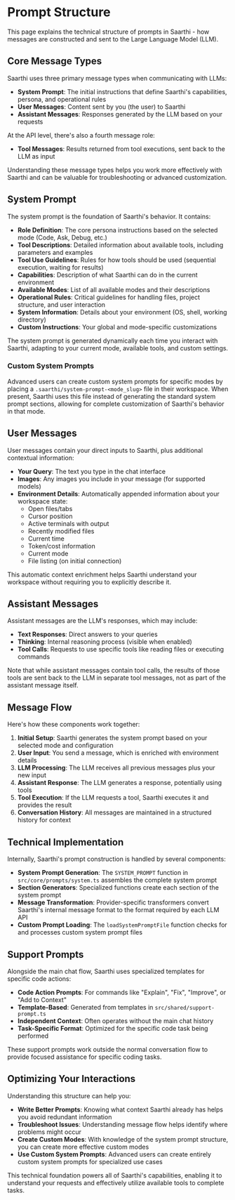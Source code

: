 # Prompt Structure

This page explains the technical structure of prompts in Saarthi - how messages are constructed and sent to the Large Language Model (LLM).

## Core Message Types

Saarthi uses three primary message types when communicating with LLMs:

- **System Prompt**: The initial instructions that define Saarthi's capabilities, persona, and operational rules
- **User Messages**: Content sent by you (the user) to Saarthi
- **Assistant Messages**: Responses generated by the LLM based on your requests

At the API level, there's also a fourth message role:

- **Tool Messages**: Results returned from tool executions, sent back to the LLM as input

Understanding these message types helps you work more effectively with Saarthi and can be valuable for troubleshooting or advanced customization.

## System Prompt

The system prompt is the foundation of Saarthi's behavior. It contains:

- **Role Definition**: The core persona instructions based on the selected mode (Code, Ask, Debug, etc.)
- **Tool Descriptions**: Detailed information about available tools, including parameters and examples
- **Tool Use Guidelines**: Rules for how tools should be used (sequential execution, waiting for results)
- **Capabilities**: Description of what Saarthi can do in the current environment
- **Available Modes**: List of all available modes and their descriptions
- **Operational Rules**: Critical guidelines for handling files, project structure, and user interaction
- **System Information**: Details about your environment (OS, shell, working directory)
- **Custom Instructions**: Your global and mode-specific customizations

The system prompt is generated dynamically each time you interact with Saarthi, adapting to your current mode, available tools, and custom settings.

### Custom System Prompts

Advanced users can create custom system prompts for specific modes by placing a `.saarthi/system-prompt-<mode_slug>` file in their workspace. When present, Saarthi uses this file instead of generating the standard system prompt sections, allowing for complete customization of Saarthi's behavior in that mode.

## User Messages

User messages contain your direct inputs to Saarthi, plus additional contextual information:

- **Your Query**: The text you type in the chat interface
- **Images**: Any images you include in your message (for supported models)
- **Environment Details**: Automatically appended information about your workspace state:
  - Open files/tabs
  - Cursor position
  - Active terminals with output
  - Recently modified files
  - Current time
  - Token/cost information
  - Current mode
  - File listing (on initial connection)

This automatic context enrichment helps Saarthi understand your workspace without requiring you to explicitly describe it.

## Assistant Messages

Assistant messages are the LLM's responses, which may include:

- **Text Responses**: Direct answers to your queries
- **Thinking**: Internal reasoning process (visible when enabled)
- **Tool Calls**: Requests to use specific tools like reading files or executing commands

Note that while assistant messages contain tool calls, the results of those tools are sent back to the LLM in separate tool messages, not as part of the assistant message itself.

## Message Flow

Here's how these components work together:

1. **Initial Setup**: Saarthi generates the system prompt based on your selected mode and configuration
2. **User Input**: You send a message, which is enriched with environment details
3. **LLM Processing**: The LLM receives all previous messages plus your new input
4. **Assistant Response**: The LLM generates a response, potentially using tools
5. **Tool Execution**: If the LLM requests a tool, Saarthi executes it and provides the result
6. **Conversation History**: All messages are maintained in a structured history for context

## Technical Implementation

Internally, Saarthi's prompt construction is handled by several components:

- **System Prompt Generation**: The `SYSTEM_PROMPT` function in `src/core/prompts/system.ts` assembles the complete system prompt
- **Section Generators**: Specialized functions create each section of the system prompt
- **Message Transformation**: Provider-specific transformers convert Saarthi's internal message format to the format required by each LLM API
- **Custom Prompt Loading**: The `loadSystemPromptFile` function checks for and processes custom system prompt files

## Support Prompts

Alongside the main chat flow, Saarthi uses specialized templates for specific code actions:

- **Code Action Prompts**: For commands like "Explain", "Fix", "Improve", or "Add to Context"
- **Template-Based**: Generated from templates in `src/shared/support-prompt.ts`
- **Independent Context**: Often operates without the main chat history
- **Task-Specific Format**: Optimized for the specific code task being performed

These support prompts work outside the normal conversation flow to provide focused assistance for specific coding tasks.

## Optimizing Your Interactions

Understanding this structure can help you:

- **Write Better Prompts**: Knowing what context Saarthi already has helps you avoid redundant information
- **Troubleshoot Issues**: Understanding message flow helps identify where problems might occur
- **Create Custom Modes**: With knowledge of the system prompt structure, you can create more effective custom modes
- **Use Custom System Prompts**: Advanced users can create entirely custom system prompts for specialized use cases

This technical foundation powers all of Saarthi's capabilities, enabling it to understand your requests and effectively utilize available tools to complete tasks.